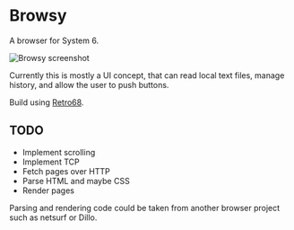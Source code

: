 # Browsy

A browser for System 6.

![Browsy screenshot](https://cloud.githubusercontent.com/assets/95347/3683770/631346c6-12ed-11e4-8031-6242d7e36cfc.png)

Currently this is mostly a UI concept, that can read local text files, manage
history, and allow the user to push buttons.

Build using [Retro68](https://github.com/autc04/Retro68/).

## TODO

- Implement scrolling
- Implement TCP
- Fetch pages over HTTP
- Parse HTML and maybe CSS
- Render pages

Parsing and rendering code could be taken from another browser project such as netsurf or Dillo.
